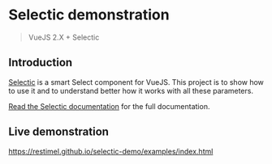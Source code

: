 # Selectic demonstration

> VueJS 2.X + Selectic


## Introduction

[Selectic](https://github.com/Intersec/selectic) is a smart Select component for VueJS.
This project is to show how to use it and to understand better how it works with all these parameters.

[Read the Selectic documentation](https://github.com/Intersec/selectic/blob/master/doc/main.md) for the full documentation.

## Live demonstration

https://restimel.github.io/selectic-demo/examples/index.html

